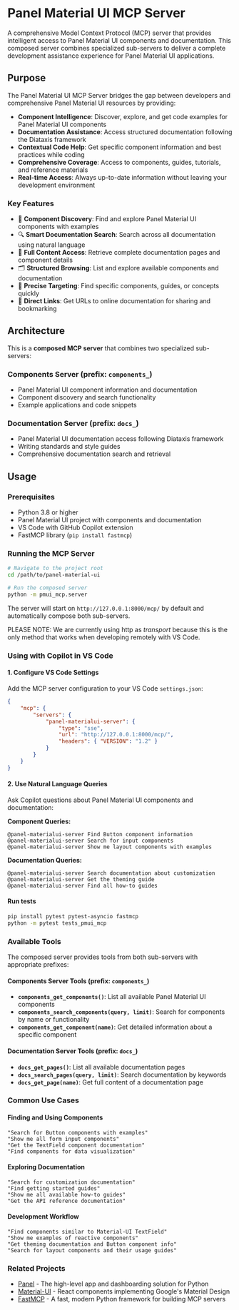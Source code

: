 # Panel Material UI MCP Server

A comprehensive Model Context Protocol (MCP) server that provides intelligent access to Panel Material UI components and documentation. This composed server combines specialized sub-servers to deliver a complete development assistance experience for Panel Material UI applications.

## Purpose

The Panel Material UI MCP Server bridges the gap between developers and comprehensive Panel Material UI resources by providing:

- **Component Intelligence**: Discover, explore, and get code examples for Panel Material UI components
- **Documentation Assistance**: Access structured documentation following the Diataxis framework
- **Contextual Code Help**: Get specific component information and best practices while coding
- **Comprehensive Coverage**: Access to components, guides, tutorials, and reference materials
- **Real-time Access**: Always up-to-date information without leaving your development environment

### Key Features

- 🧩 **Component Discovery**: Find and explore Panel Material UI components with examples
- 🔍 **Smart Documentation Search**: Search across all documentation using natural language
- 📖 **Full Content Access**: Retrieve complete documentation pages and component details
- 🗂️ **Structured Browsing**: List and explore available components and documentation
- 🎯 **Precise Targeting**: Find specific components, guides, or concepts quickly
- 🔗 **Direct Links**: Get URLs to online documentation for sharing and bookmarking

## Architecture

This is a **composed MCP server** that combines two specialized sub-servers:

### Components Server (prefix: `components_`)
- Panel Material UI component information and documentation
- Component discovery and search functionality
- Example applications and code snippets

### Documentation Server (prefix: `docs_`)
- Panel Material UI documentation access following Diataxis framework
- Writing standards and style guides
- Comprehensive documentation search and retrieval

## Usage

### Prerequisites

- Python 3.8 or higher
- Panel Material UI project with components and documentation
- VS Code with GitHub Copilot extension
- FastMCP library (`pip install fastmcp`)

### Running the MCP Server

```bash
# Navigate to the project root
cd /path/to/panel-material-ui

# Run the composed server
python -m pmui_mcp.server
```

The server will start on `http://127.0.0.1:8000/mcp/` by default and automatically compose both sub-servers.

PLEASE NOTE: We are currently using http as *transport* because this is the only method that works when developing remotely with VS Code.

### Using with Copilot in VS Code

#### 1. Configure VS Code Settings

Add the MCP server configuration to your VS Code `settings.json`:

```json
{
    "mcp": {
        "servers": {
            "panel-materialui-server": {
                "type": "sse",
                "url": "http://127.0.0.1:8000/mcp/",
                "headers": { "VERSION": "1.2" }
            }
        }
    }
}
```

#### 2. Use Natural Language Queries

Ask Copilot questions about Panel Material UI components and documentation:

**Component Queries:**
```
@panel-materialui-server Find Button component information
@panel-materialui-server Search for input components
@panel-materialui-server Show me layout components with examples
```

**Documentation Queries:**
```
@panel-materialui-server Search documentation about customization
@panel-materialui-server Get the theming guide
@panel-materialui-server Find all how-to guides
```

#### Run tests

```bash
pip install pytest pytest-asyncio fastmcp
python -m pytest tests_pmui_mcp
```

### Available Tools

The composed server provides tools from both sub-servers with appropriate prefixes:

#### Components Server Tools (prefix: `components_`)

- **`components_get_components()`**: List all available Panel Material UI components
- **`components_search_components(query, limit)`**: Search for components by name or functionality
- **`components_get_component(name)`**: Get detailed information about a specific component

#### Documentation Server Tools (prefix: `docs_`)

- **`docs_get_pages()`**: List all available documentation pages
- **`docs_search_pages(query, limit)`**: Search documentation by keywords
- **`docs_get_page(name)`**: Get full content of a documentation page

### Common Use Cases

#### Finding and Using Components
```
"Search for Button components with examples"
"Show me all form input components"
"Get the TextField component documentation"
"Find components for data visualization"
```

#### Exploring Documentation
```
"Search for customization documentation"
"Find getting started guides"
"Show me all available how-to guides"
"Get the API reference documentation"
```

#### Development Workflow
```
"Find components similar to Material-UI TextField"
"Show me examples of reactive components"
"Get theming documentation and Button component info"
"Search for layout components and their usage guides"
```

### Related Projects

- [Panel](https://panel.holoviz.org/) - The high-level app and dashboarding solution for Python
- [Material-UI](https://mui.com/) - React components implementing Google's Material Design
- [FastMCP](https://github.com/jlowin/fastmcp) - A fast, modern Python framework for building MCP servers
